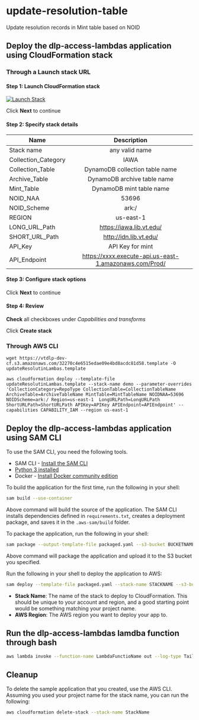 # update-resolution-table

Update resolution records in Mint table based on NOID

## Deploy the dlp-access-lambdas application using CloudFormation stack

### Through a Launch stack URL

#### Step 1: Launch CloudFormation stack
[![Launch Stack](https://s3.amazonaws.com/cloudformation-examples/cloudformation-launch-stack.png)](https://console.aws.amazon.com/cloudformation/home?region=us-east-1#/stacks/new?stackName=updateResolution&templateURL=https://vtdlp-dev-cf.s3.amazonaws.com/32270c4e6515edae09e4bd8acdc81d58.template)

Click **Next** to continue

#### Step 2: Specify stack details

| Name | Description |
|----------|:-------------:|
| Stack name | any valid name |
| Collection_Category | IAWA |
| Collection_Table | DynamoDB collection table name |
| Archive_Table | DynamoDB archive table name |
| Mint_Table | DynamoDB mint table name |
| NOID_NAA | 53696 |
| NOID_Scheme | ark:/ |
| REGION | us-east-1 |
| LONG_URL_Path | https://iawa.lib.vt.edu/ |
| SHORT_URL_Path | http://idn.lib.vt.edu/ |
| API_Key | API Key for mint|
| API_Endpoint | https://xxxx.execute-api.us-east-1.amazonaws.com/Prod/ |

#### Step 3: Configure stack options
Click **Next** to continue

#### Step 4: Review
**Check** all checkboxes under *Capabilities and transforms*

Click **Create stack**

### Through AWS CLI
```
wget https://vtdlp-dev-cf.s3.amazonaws.com/32270c4e6515edae09e4bd8acdc81d58.template -O updateResolutinLambas.template

aws cloudformation deploy --template-file updateResolutinLambas.template --stack-name demo --parameter-overrides 'CollectionCategory=RepoType CollectionTable=CollectionTableName ArchiveTable=ArchiveTableName MintTable=MintTableName NOIDNAA=53696 NOIDScheme=ark:/ Region=us-east-1  LongURLPath=LongURLPath ShortURLPath=ShortURLPath APIKey=APIKey APIEndpoint=APIEndpoint' --capabilities CAPABILITY_IAM --region us-east-1
```


## Deploy the dlp-access-lambdas application using SAM CLI

To use the SAM CLI, you need the following tools.

* SAM CLI - [Install the SAM CLI](https://docs.aws.amazon.com/serverless-application-model/latest/developerguide/serverless-sam-cli-install.html)
* [Python 3 installed](https://www.python.org/downloads/)
* Docker - [Install Docker community edition](https://hub.docker.com/search/?type=edition&offering=community)

To build the application for the first time, run the following in your shell:
```bash
sam build --use-container
```
Above command will build the source of the application. The SAM CLI installs dependencies defined in `requirements.txt`, creates a deployment package, and saves it in the `.aws-sam/build` folder.

To package the application, run the following in your shell:
```bash
sam package --output-template-file packaged.yaml --s3-bucket BUCKETNAME
```
Above command will package the application and upload it to the S3 bucket you specified.

Run the following in your shell to deploy the application to AWS:
```bash
sam deploy --template-file packaged.yaml --stack-name STACKNAME --s3-bucket BUCKETNAME --parameter-overrides 'CollectionCategory=RepoType CollectionTable=CollectionTableName ArchiveTable=ArchiveTableName MintTable=MintTableName NOIDNAA=53696 NOIDScheme=ark:/ Region=us-east-1  LongURLPath=LongURLPath ShortURLPath=ShortURLPath APIKey=APIKey APIEndpoint=APIEndpoint' --capabilities CAPABILITY_IAM --region us-east-1
```

* **Stack Name**: The name of the stack to deploy to CloudFormation. This should be unique to your account and region, and a good starting point would be something matching your project name.
* **AWS Region**: The AWS region you want to deploy your app to.

## Run the dlp-access-lambdas lamdba function through bash
```bash
aws lambda invoke --function-name LambdaFunctioName out --log-type Tail --query 'LogResult' --output text |  base64 -d
```

## Cleanup

To delete the sample application that you created, use the AWS CLI. Assuming you used your project name for the stack name, you can run the following:

```bash
aws cloudformation delete-stack --stack-name StackName
```
